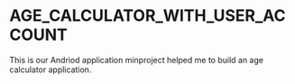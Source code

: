# AGE_CALCULATOR_WITH_USER_ACCOUNT
This is our Andriod application minproject helped me to build an age calculator application.



